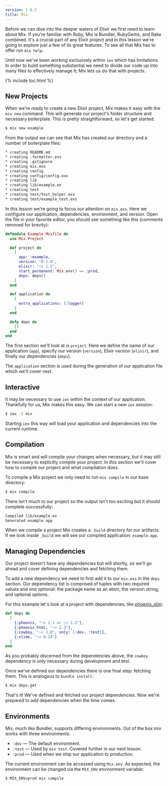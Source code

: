 ```yaml
---
version: 1.0.2
title: Mix
---
```


Before we can dive into the deeper waters of Elixir we first need to learn about Mix.
If you're familiar with Ruby, Mix is Bundler, RubyGems, and Rake combined.
It's a crucial part of any Elixir project and in this lesson we're going to explore just a few of its great features.
To see all that Mix has to offer run `mix help`.

Until now we've been working exclusively within `iex` which has limitations.
In order to build something substantial we need to divide our code up into many files to effectively manage it; Mix lets us do that with projects.

{% include toc.html %}

## New Projects

When we're ready to create a new Elixir project, Mix makes it easy with the `mix new` command.
This will generate our project's folder structure and necessary boilerplate.
This is pretty straightforward, so let's get started:

```bash
$ mix new example
```

From the output we can see that Mix has created our directory and a number of boilerplate files:

```bash
* creating README.md
* creating .formatter.exs
* creating .gitignore
* creating mix.exs
* creating config
* creating config/config.exs
* creating lib
* creating lib/example.ex
* creating test
* creating test/test_helper.exs
* creating test/example_test.exs
```

In this lesson we're going to focus our attention on `mix.exs`.
Here we configure our application, dependencies, environment, and version.
Open the file in your favorite editor, you should see something like this (comments removed for brevity):

```elixir
defmodule Example.Mixfile do
  use Mix.Project

  def project do
    [
      app: :example,
      version: "0.1.0",
      elixir: "~> 1.5",
      start_permanent: Mix.env() == :prod,
      deps: deps()
    ]
  end

  def application do
    [
      extra_applications: [:logger]
    ]
  end

  defp deps do
    []
  end
end
```

The first section we'll look at is `project`.
Here we define the name of our application (`app`), specify our version (`version`), Elixir version (`elixir`), and finally our dependencies (`deps`).

The `application` section is used during the generation of our application file which we'll cover next.

## Interactive

It may be necessary to use `iex` within the context of our application.
Thankfully for us, Mix makes this easy.
We can start a new `iex` session:

```bash
$ iex -S mix
```

Starting `iex` this way will load your application and dependencies into the current runtime.

## Compilation

Mix is smart and will compile your changes when necessary, but it may still be necessary to explicitly compile your project.
In this section we'll cover how to compile our project and what compilation does.

To compile a Mix project we only need to run `mix compile` in our base directory:

```bash
$ mix compile
```

There isn't much to our project so the output isn't too exciting but it should complete successfully:

```bash
Compiled lib/example.ex
Generated example app
```

When we compile a project Mix creates a `_build` directory for our artifacts.
If we look inside `_build` we will see our compiled application: `example.app`.

## Managing Dependencies

Our project doesn't have any dependencies but will shortly, so we'll go ahead and cover defining dependencies and fetching them.

To add a new dependency we need to first add it to our `mix.exs` in the `deps` section.
Our dependency list is comprised of tuples with two required values and one optional: the package name as an atom, the version string, and optional options.

For this example let's look at a project with dependencies, like [phoenix_slim](https://github.com/doomspork/phoenix_slim):

```elixir
def deps do
  [
    {:phoenix, "~> 1.1 or ~> 1.2"},
    {:phoenix_html, "~> 2.3"},
    {:cowboy, "~> 1.0", only: [:dev, :test]},
    {:slime, "~> 0.14"}
  ]
end
```

As you probably discerned from the dependencies above, the `cowboy` dependency is only necessary during development and test.

Once we've defined our dependencies there is one final step: fetching them.
This is analogous to `bundle install`:

```bash
$ mix deps.get
```

That's it! We've defined and fetched our project dependencies.
Now we're prepared to add dependencies when the time comes.

## Environments

Mix, much like Bundler, supports differing environments.
Out of the box mix works with three environments:

- `:dev` — The default environment.
- `:test` — Used by `mix test`. Covered further in our next lesson.
- `:prod` — Used when we ship our application to production.

The current environment can be accessed using `Mix.env`.
As expected, the environment can be changed via the `MIX_ENV` environment variable:

```bash
$ MIX_ENV=prod mix compile
```
